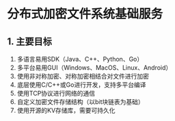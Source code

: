 # 分布式加密文件系统基础服务

## 1. 主要目标

1. 多语言易用SDK（Java、C++、Python、Go）
2. 多平台易用GUI（Windows、MacOS、Linux、Android）
3. 使用非对称加密、对称加密相结合对文件进行加密
4. 底层使用C/C++或Go进行开发，支持多平台编译
5. 使用TCP协议进行网络的通信
6. 自定义加密文件存储结构（以bit块链表为基础）
7. 使用开源的KV存储库，需要可持久化
